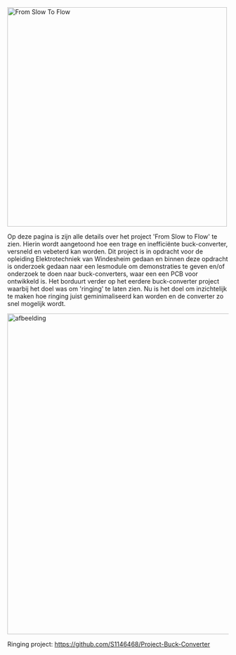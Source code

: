 <img width="500" height="500" alt="From Slow To Flow" src="https://github.com/user-attachments/assets/54863fd7-88d8-409a-9d45-c039d224615f" />

Op deze pagina is zijn alle details over het project 'From Slow to Flow' te zien. Hierin wordt aangetoond hoe een trage en inefficiënte buck-converter, versneld en vebeterd kan worden. Dit project is in opdracht voor de opleiding Elektrotechniek van Windesheim gedaan en binnen deze opdracht is onderzoek gedaan naar een lesmodule om demonstraties te geven en/of onderzoek te doen naar buck-converters, waar een een PCB voor ontwikkeld is. Het borduurt verder op het eerdere buck-converter project waarbij het doel was om 'ringing' te laten zien. Nu is het doel om inzichtelijk te maken hoe ringing juist geminimaliseerd kan worden en de converter zo snel mogelijk wordt. 

<img width="949" height="731" alt="afbeelding" src="https://github.com/user-attachments/assets/6eb1b507-3ffa-493e-95a8-b296e3e5c362" />

Ringing project: https://github.com/S1146468/Project-Buck-Converter
